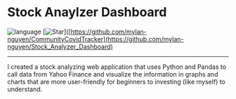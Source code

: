 # Stock Anaylzer Dashboard


![language](https://img.shields.io/badge/language-python3.9-yellow?style=plastic&logo=appveyor)
[![Star](https://img.shields.io/github/stars/mylan-nguyen/MyDay-App.svg?logo=github&style=social)]([https://github.com/mylan-nguyen/CommunityCovidTracker](https://github.com/mylan-nguyen/Stock_Analyzer_Dashboard)

----------------------------------------------------------------------------------------------------
I created a stock analyzing web application that uses Python and Pandas to call data from Yahoo Finance and visualize the information in graphs and charts that are more user-friendly for beginners to investing (like myself) to understand.
